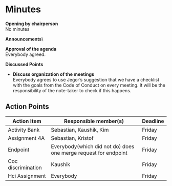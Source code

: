 # Minutes

**Opening by chairperson**\
No minutes

**Announcements**\

**Approval of the agenda**\
Everybody agreed.

**Discussed Points**

- **Discuss organization of the meetings**\
  Everybody agrees to use  Jegor’s suggestion that we have a checklist with the goals from the Code of Conduct
  on every meeting. It will be the responsibility of the note-taker to check if this happens.

## Action Points
| Action Item | Responsible member(s) | Deadline |
|-------------|-----------------------|----------|
| Activity Bank | Sebastian, Kaushik, Kim | Friday |
| Assignment 4A | Sebastian, Kristof | Friday |
| Endpoint | Everybody(which did not do) does one merge request for endpoint | Friday |
| Coc discrimination | Kaushik | Friday | 
| Hci Assignment | Everybody | Friday |

